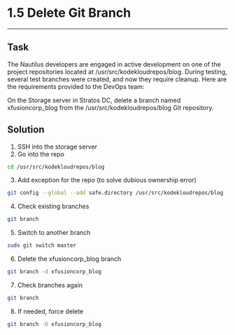 # 1.5 Delete Git Branch
---
## Task
The Nautilus developers are engaged in active development on one of the project repositories located at /usr/src/kodekloudrepos/blog. During testing, several test branches were created, and now they require cleanup. Here are the requirements provided to the DevOps team:
  
On the Storage server in Stratos DC, delete a branch named xfusioncorp_blog from the /usr/src/kodekloudrepos/blog Git repository.
## Solution
1. SSH into the storage server
2. Go into the repo
```bash
cd /usr/src/kodekloudrepos/blog
```
3. Add exception for the repo (to solve dubious ownership error)
```bash
git config --global --add safe.directory /usr/src/kodekloudrepos/blog
```
4. Check existing branches
```bash
git branch
```
5. Switch to another branch
```bash
sudo git switch master
```
6. Delete the xfusioncorp_blog branch
```bash
git branch -d xfusioncorp_blog
```
7. Check branches again
```bash
git branch
```
8. If needed, force delete
```bash
git branch -D xfusioncorp_blog
```
